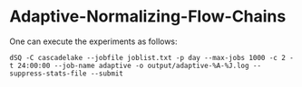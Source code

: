 # Adaptive-Normalizing-Flow-Chains

One can execute the experiments as follows:
```
dSQ -C cascadelake --jobfile joblist.txt -p day --max-jobs 1000 -c 2 -t 24:00:00 --job-name adaptive -o output/adaptive-%A-%J.log --suppress-stats-file --submit
```
